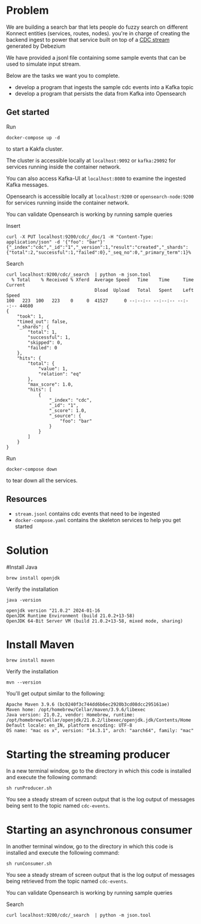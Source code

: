 # Problem

We are building a search bar that lets people do fuzzy search on different Konnect entities (services, routes, nodes).
you're in charge of creating the backend ingest to power that service built on top of a [CDC stream](https://debezium.io/documentation/reference/stable/connectors/postgresql.html#postgresql-create-events) generated by Debezium

We have provided a jsonl file containing some sample events that can be used to
simulate input stream.


Below are the tasks we want you to complete.

* develop a program that ingests the sample cdc events into a Kafka topic
* develop a program that persists the data from Kafka into Opensearch


## Get started

Run

```
docker-compose up -d
```

to start a Kakfa cluster.

The cluster is accessible locally at `localhost:9092` or `kafka:29092` for services running inside the container network.


You can also access Kafka-UI at `localhost:8080` to examine the ingested Kafka messages.

Opensearch is accessible locally at `localhost:9200` or `opensearch-node:9200`
for services running inside the container network.

You can validate Opensearch is working by running sample queries

Insert
```
curl -X PUT localhost:9200/cdc/_doc/1 -H "Content-Type: application/json" -d '{"foo": "bar"}'
{"_index":"cdc","_id":"1","_version":1,"result":"created","_shards":{"total":2,"successful":1,"failed":0},"_seq_no":0,"_primary_term":1}%
```

Search
```
curl localhost:9200/cdc/_search  | python -m json.tool
  % Total    % Received % Xferd  Average Speed   Time    Time     Time  Current
                                 Dload  Upload   Total   Spent    Left  Speed
100   223  100   223    0     0  41527      0 --:--:-- --:--:-- --:--:-- 44600
{
    "took": 1,
    "timed_out": false,
    "_shards": {
        "total": 1,
        "successful": 1,
        "skipped": 0,
        "failed": 0
    },
    "hits": {
        "total": {
            "value": 1,
            "relation": "eq"
        },
        "max_score": 1.0,
        "hits": [
            {
                "_index": "cdc",
                "_id": "1",
                "_score": 1.0,
                "_source": {
                    "foo": "bar"
                }
            }
        ]
    }
}
```

Run

```
docker-compose down
```

to tear down all the services.

## Resources

* `stream.jsonl` contains cdc events that need to be ingested
* `docker-compose.yaml` contains the skeleton services to help you get started

# Solution

#Install Java
```shell
brew install openjdk
```

Verify the installation

```shell
java -version
```

```text
openjdk version "21.0.2" 2024-01-16
OpenJDK Runtime Environment (build 21.0.2+13-58)
OpenJDK 64-Bit Server VM (build 21.0.2+13-58, mixed mode, sharing)
```

# Install Maven
```shell
brew install maven
```
Verify the installation

```
mvn --version
```

You'll get output similar to the following:

```text
Apache Maven 3.9.6 (bc0240f3c744dd6b6ec2920b3cd08dcc295161ae)
Maven home: /opt/homebrew/Cellar/maven/3.9.6/libexec
Java version: 21.0.2, vendor: Homebrew, runtime: /opt/homebrew/Cellar/openjdk/21.0.2/libexec/openjdk.jdk/Contents/Home
Default locale: en_IN, platform encoding: UTF-8
OS name: "mac os x", version: "14.3.1", arch: "aarch64", family: "mac"
```
# Starting the streaming producer

In a new terminal window, go to the directory in which this code is installed and execute the following command:

```shell
sh runProducer.sh
```

You see a steady stream of screen output that is the log output of messages being sent to the topic named `cdc-events`.

# Starting an asynchronous consumer

In another terminal window, go to the directory in which this code is installed and execute the following command:

```shell
sh runConsumer.sh
```

You see a steady stream of screen output that is the log output of messages being retrieved from the topic named `cdc-events`.

You can validate Opensearch is working by running sample queries

Search
```
curl localhost:9200/cdc/_search  | python -m json.tool
```